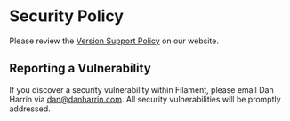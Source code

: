 # Security Policy

Please review the [Version Support Policy](https://filamentphp.com/docs/version-support-policy) on our website.

## Reporting a Vulnerability

If you discover a security vulnerability within Filament, please email Dan Harrin via [dan@danharrin.com](mailto:dan@danharrin.com). All security vulnerabilities will be promptly addressed.
